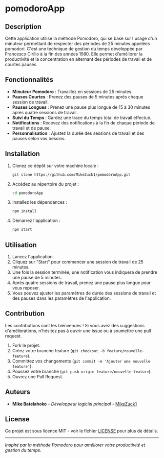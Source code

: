 # pomodoroApp

## Description

Cette application utilise la méthode Pomodoro, qui se base sur l'usage d'un minuteur permettant de respecter des périodes de 25 minutes appelées pomodori. C'est une technique de gestion du temps développée par Francesco Cirillo à la fin des années 1980. Elle permet d'améliorer la productivité et la concentration en alternant des périodes de travail et de courtes pauses.

## Fonctionnalités

- **Minuteur Pomodoro** : Travaillez en sessions de 25 minutes.
- **Pauses Courtes** : Prenez des pauses de 5 minutes après chaque session de travail.
- **Pauses Longues** : Prenez une pause plus longue de 15 à 30 minutes après quatre sessions de travail.
- **Suivi du Temps** : Gardez une trace du temps total de travail effectué.
- **Notifications** : Recevez des notifications à la fin de chaque période de travail et de pause.
- **Personnalisation** : Ajustez la durée des sessions de travail et des pauses selon vos besoins.

## Installation 

1. Clonez ce dépôt sur votre machine locale :
    ```bash
    git clone https://github.com/MikeZuck1/pomodoroApp.git
    ```
2. Accédez au répertoire du projet :
    ```bash
    cd pomodoroApp
    ```
3. Installez les dépendances :
    ```bash
    npm install
    ```
4. Démarrez l'application :
    ```bash
    npm start
    ```

## Utilisation

1. Lancez l'application.
2. Cliquez sur "Start" pour commencer une session de travail de 25 minutes.
3. Une fois la session terminée, une notification vous indiquera de prendre une pause de 5 minutes.
4. Après quatre sessions de travail, prenez une pause plus longue pour vous reposer.
5. Vous pouvez ajuster les paramètres de durée des sessions de travail et des pauses dans les paramètres de l'application.

## Contribution

Les contributions sont les bienvenues ! Si vous avez des suggestions d'améliorations, n'hésitez pas à ouvrir une issue ou à soumettre une pull request.

1. Fork le projet.
2. Créez votre branche feature (`git checkout -b feature/nouvelle-feature`).
3. Committez vos changements (`git commit -m 'Ajouter une nouvelle feature'`).
4. Poussez votre branche (`git push origin feature/nouvelle-feature`).
5. Ouvrez une Pull Request.

## Auteurs

- **Mike Batelahoko** - *Développeur logiciel principal* - [MikeZuck1](https://github.com/MikeZuck1)

## License

Ce projet est sous licence MIT - voir le fichier [LICENSE](LICENSE) pour plus de détails.

---

*Inspiré par la méthode Pomodoro pour améliorer votre productivité et gestion du temps.*
